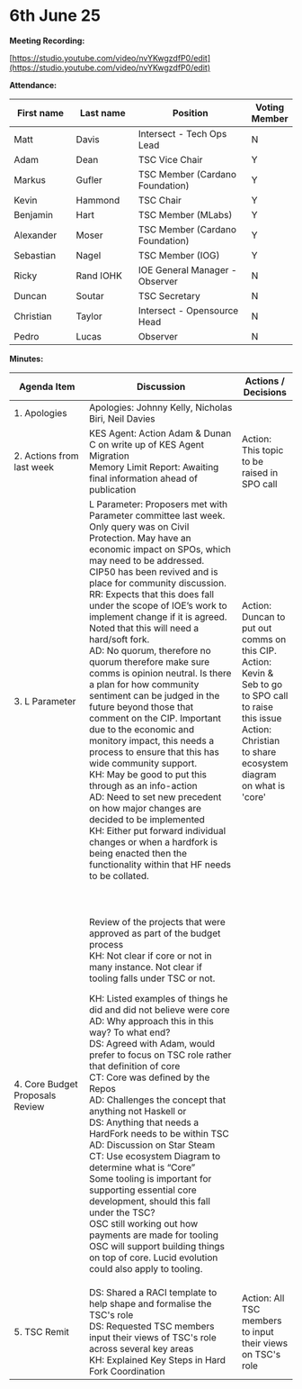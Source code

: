 # 6th June 25

**Meeting Recording:**

[https://studio.youtube.com/video/nvYKwgzdfP0/edit](https://studio.youtube.com/video/nvYKwgzdfP0/edit)

**Attendance:**

<table><thead><tr><th width="131">First name</th><th width="129">Last name</th><th width="369">Position</th><th>Voting Member</th></tr></thead><tbody><tr><td>Matt</td><td>Davis</td><td>Intersect - Tech Ops Lead</td><td>N</td></tr><tr><td>Adam</td><td>Dean</td><td>TSC Vice Chair</td><td>Y</td></tr><tr><td>Markus</td><td>Gufler</td><td>TSC Member (Cardano Foundation)</td><td>Y</td></tr><tr><td>Kevin</td><td>Hammond</td><td>TSC Chair</td><td>Y</td></tr><tr><td>Benjamin</td><td>Hart</td><td>TSC Member (MLabs)</td><td>Y</td></tr><tr><td>Alexander</td><td>Moser</td><td>TSC Member (Cardano Foundation)</td><td>Y</td></tr><tr><td>Sebastian</td><td>Nagel</td><td>TSC Member (IOG)</td><td>Y</td></tr><tr><td>Ricky</td><td>Rand IOHK</td><td>IOE General Manager - Observer</td><td>N</td></tr><tr><td>Duncan</td><td>Soutar</td><td>TSC Secretary</td><td>N</td></tr><tr><td>Christian</td><td>Taylor</td><td>Intersect - Opensource Head</td><td>N</td></tr><tr><td>Pedro</td><td>Lucas</td><td>Observer</td><td>N</td></tr></tbody></table>

**Minutes:**

<table><thead><tr><th width="159">Agenda Item</th><th width="413">Discussion</th><th>Actions / Decisions</th></tr></thead><tbody><tr><td>1. Apologies</td><td>Apologies: Johnny Kelly, Nicholas Biri, Neil Davies</td><td></td></tr><tr><td>2. Actions from last week</td><td>KES Agent: Action Adam &#x26; Dunan C on write up of KES Agent Migration<br>Memory Limit Report: Awaiting final information ahead of publication</td><td>Action: This topic to be raised in SPO call</td></tr><tr><td>3. L Parameter</td><td>L Parameter: Proposers met with Parameter committee last week. Only query was on Civil Protection. May have an economic impact on SPOs, which may need to be addressed. CIP50 has been revived and is place for community discussion.<br>RR: Expects that this does fall under the scope of IOE’s work to implement change if it is agreed. Noted that this will need a hard/soft fork.<br>AD: No quorum, therefore no quorum therefore make sure comms is opinion neutral. Is there a plan for how community sentiment can be judged in the future beyond those that comment on the CIP. Important due to the economic and monitory impact, this needs a process to ensure that this has wide community support.<br>KH: May be good to put this through as an info-action<br>AD: Need to set new precedent on how major changes are decided to be implemented<br>KH: Either put forward individual changes or when a hardfork is being enacted then the functionality within that HF needs to be collated.<br><br><br></td><td>Action: Duncan to put out comms on this CIP.<br>Action: Kevin &#x26; Seb to go to SPO call to raise this issue<br>Action: Christian to share ecosystem diagram on what is 'core'<br></td></tr><tr><td>4. Core Budget Proposals Review</td><td><p>Review of the projects that were approved as part of the budget process<br>KH: Not clear if core or not in many instance. Not clear if tooling falls under TSC or not.</p><p>KH: Listed examples of things he did and did not believe were core<br>AD: Why approach this in this way? To what end?<br>DS: Agreed with Adam, would prefer to focus on TSC role rather that definition of core<br>CT: Core was defined by the Repos<br>AD: Challenges the concept that anything not Haskell or<br>DS: Anything that needs a HardFork needs to be within TSC<br>AD: Discussion on Star Steam<br>CT: Use ecosystem Diagram to determine what is “Core”<br>Some tooling is important for supporting essential core development, should this fall under the TSC?<br>OSC still working out how payments are made for tooling <br>OSC will support building things on top of core. Lucid evolution could also apply to tooling.<br></p></td><td></td></tr><tr><td>5. TSC Remit</td><td>DS: Shared a RACI template to help shape and formalise the TSC's role<br>DS: Requested TSC members input their views of TSC's role across several key areas<br>KH: Explained Key Steps in Hard Fork Coordination</td><td>Action: All TSC members to input their views on TSC's role</td></tr></tbody></table>

